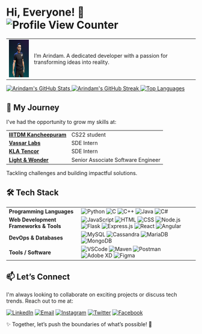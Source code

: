 # Hi, Everyone! 👋 ![Profile View Counter](https://komarev.com/ghpvc/?username=arindamsharma)

<table>
  <tr>
    <td>
       <a href="https://readyplayer.me/gallery/63ad711bd16b67196c5806d8-bMb5IHjpeg">
           <img src="./img/me/me2.0.png" alt="Me" style="height:100px;"/>
       </a> 
    </td>
    <td>
      I’m Arindam. A dedicated developer with a passion for transforming ideas into reality.
   </td>
  </tr>
</table>

<a href="https://github.com/anuraghazra/github-readme-stats">
 <img src="https://github-readme-stats.vercel.app/api?username=arindamsharma&theme=blueberry" alt="Arindam's GitHub Stats" />
</a>
<a href="https://github.com/DenverCoder1/github-readme-streak-stats">
 <img src="https://github-readme-streak-stats.herokuapp.com/?user=arindamsharma&theme=blueberry_duo" alt="Arindam's GitHub Streak" />
</a>

<!-- 
<a href="https://github-profile-trophy.vercel.app/?username=arindamsharma&theme=darkhub">
    <img src="https://github-profile-trophy.vercel.app/?username=arindamsharma&theme=darkhub" alt="GitHub Trophies" />
</a>
-->
<a href="https://github-readme-stats.vercel.app/api/top-langs/?username=arindamsharma&layout=compact&theme=blueberry">
    <img src="https://github-readme-stats.vercel.app/api/top-langs/?username=arindamsharma&layout=compact&theme=blueberry" alt="Top Languages" />
</a>

<!--
-->

## 🌟 My Journey

I've had the opportunity to grow my skills at:

<table>
  <tr>
    <td><strong><a href="https://iiitdm.ac.in">IIITDM Kancheepuram</a></strong></td>
    <td>CS22 student</td>
  </tr>
  <tr>
    <td><strong><a href="https://vassarlabs.com">Vassar Labs</a></strong></td>
    <td> SDE Intern</td>
  </tr>
  <tr>
    <td><strong><a href="https://kla.com">KLA Tencor</a></strong></td>
    <td>SDE Intern</td>
  </tr>
  <tr>
    <td><strong><a href="https://lnw.com">Light & Wonder</a></strong></td>
    <td>Senior Associate Software Engineer</td>
  </tr>
</table>

Tackling challenges and building impactful solutions.

## 🛠️ Tech Stack

<table>
  <tr>
    <td><strong>Programming Languages</strong></td>
    <td>
       <img src="https://img.shields.io/badge/Python-3776AB?style=flat-square&logo=python&logoColor=ffffff" alt="Python" />
       <img src="https://img.shields.io/badge/C%20-%2300599C.svg?style=flat-square&logo=c&logoColor=white" alt="C" />
       <img src="https://img.shields.io/badge/C%2B%2B-00599C?style=flat-square&logo=c%2B%2B&logoColor=white" alt="C++" />
       <img src="https://img.shields.io/badge/Java-007396?style=flat-square&logo=java&logoColor=ffffff" alt="Java" />
       <img src="https://img.shields.io/badge/C%23-239120?style=flat-square&logo=csharp&logoColor=ffffff" alt="C#" />
    </td>
  </tr>
  <tr>
    <td><strong>Web Development Frameworks & Tools</strong></td>
    <td>
       <img src="https://img.shields.io/badge/JavaScript-F7DF1E?style=flat-square&logo=javascript&logoColor=000000" alt="JavaScript" />
       <img src="https://img.shields.io/badge/HTML-E34F26?style=flat-square&logo=html5&logoColor=ffffff" alt="HTML" />
       <img src="https://img.shields.io/badge/CSS-1572B6?style=flat-square&logo=css3&logoColor=ffffff" alt="CSS" />
       <img src="https://img.shields.io/badge/Node.js-339933?style=flat-square&logo=nodedotjs&logoColor=white" alt="Node.js" />
       <img src="https://img.shields.io/badge/Flask-000000?style=flat-square&logo=flask&logoColor=white" alt="Flask" />
       <img src="https://img.shields.io/badge/Express.js-000000?style=flat-square&logo=express&logoColor=white" alt="Express.js" />
       <img src="https://img.shields.io/badge/React-61DAFB?style=flat-square&logo=react&logoColor=000000" alt="React" />
       <img src="https://img.shields.io/badge/Angular-D52C25?style=flat-square&logo=angular&logoColor=ffffff" alt="Angular" />
    </td>
  </tr>
  <tr>
    <td><strong>DevOps & Databases</strong></td>
    <td>
      <img src="https://img.shields.io/badge/MySQL-4479A1?style=flat-square&logo=mysql&logoColor=ffffff" alt="MySQL" />
      <img src="https://img.shields.io/badge/Cassandra-1287B1?style=flat-square&logo=apachecassandra&logoColor=ffffff" alt="Cassandra" />
      <img src="https://img.shields.io/badge/MariaDB-003545?style=flat-square&logo=mariadb&logoColor=ffffff" alt="MariaDB" />
      <img src="https://img.shields.io/badge/MongoDB-47A248?style=flat-square&logo=mongodb&logoColor=ffffff" alt="MongoDB" />
    </td>
  </tr>
  <tr>
    <td><strong>Tools / Software</strong></td>
    <td>
      <img src="https://img.shields.io/badge/VSCode-007ACC?style=flat-square&logo=visualstudio&logoColor=ffffff" alt="VSCode" />
      <img src="https://img.shields.io/badge/Maven-C71A36?style=flat-square&logo=apachemaven&logoColor=white" alt="Maven" />
      <img src="https://img.shields.io/badge/Postman-FF6C37?style=flat-square&logo=postman&logoColor=white" alt="Postman" />
      <img src="https://img.shields.io/badge/Adobe_XD-FF26B6?style=flat-square&logo=adobexd&logoColor=white" alt="Adobe XD" />
      <img src="https://img.shields.io/badge/Figma-F24E1E?style=flat-square&logo=figma&logoColor=white" alt="Figma" />
    </td>
  </tr>
</table>

<!--
## 📫 Let’s Connect

<table>
  <tr>
    <td>I’m always looking to collaborate on exciting projects or discuss tech trends. Reach out to me at:</td>
  </tr>
  <tr>
    <td>
      <a href="https://www.linkedin.com/in/arindamsharma18/">
          <img src="https://img.shields.io/badge/-LinkedIn-0077B5?style=for-the-badge&logo=linkedin&logoColor=white" alt="LinkedIn" />
      </a> 
      <a href="mailto:arindamsharma1998@gmail.com">
          <img src="https://img.shields.io/badge/-Gmail-D14836?style=for-the-badge&logo=gmail&logoColor=white" alt="Gmail" />
      </a>
      <a href="https://www.instagram.com/arindam__s/">
          <img src="https://img.shields.io/badge/-Instagram-E4405F?style=for-the-badge&logo=instagram&logoColor=white" alt="Instagram" />
      </a>
      <a href="https://twitter.com/Arindam10400450">
          <img src="https://img.shields.io/badge/-Twitter-1DA1F2?style=for-the-badge&logo=twitter&logoColor=white" alt="Twitter" />
      </a>
      <a href="https://www.facebook.com/profile.php?id=100016351571912">
          <img src="https://img.shields.io/badge/-Facebook-1877F2?style=for-the-badge&logo=facebook&logoColor=white" alt="Facebook" />
      </a>
    </td>
  </tr>
  <tr>
    <td style="font-size: 1.1em; color: #555;">✨ Together, let’s push the boundaries of what’s possible! 🚀</td>
  </tr>
</table>
-->
## 📫 Let’s Connect

I'm always looking to collaborate on exciting projects or discuss tech trends. Reach out to me at:
       
[![LinkedIn](https://img.shields.io/badge/-LinkedIn-0077B5?style=flat&logo=linkedin&logoColor=white)](https://www.linkedin.com/in/arindamsharma18/)
[![Email](https://img.shields.io/badge/-Email-D14836?style=flat&logo=gmail&logoColor=white)](mailto:arindamsharma1998@gmail.com)
[![Instagram](https://img.shields.io/badge/-Instagram-E4405F?style=flat&logo=instagram&logoColor=white)](https://www.instagram.com/arindam__s/)
[![Twitter](https://img.shields.io/badge/-Twitter-1DA1F2?style=flat&logo=twitter&logoColor=white)](https://twitter.com/Arindam10400450)
[![Facebook](https://img.shields.io/badge/-Facebook-1877F2?style=flat&logo=facebook&logoColor=white)](https://www.facebook.com/profile.php?id=100016351571912)   
   
✨ Together, let’s push the boundaries of what’s possible! 🚀
  
